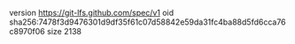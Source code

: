 version https://git-lfs.github.com/spec/v1
oid sha256:7478f3d9476301d9df35f61c07d58842e59da31fc4ba88d5fd6cca76c8970f06
size 2138

